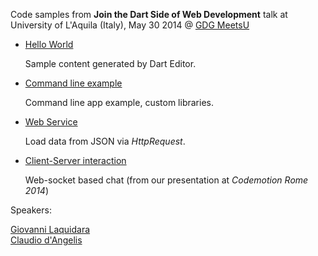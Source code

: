 Code samples from **Join the Dart Side of Web Development** talk at University of L'Aquila (Italy), May 30 2014 @ [GDG MeetsU](https://plus.google.com/u/0/events/c11fbcij4fdab2mnptg1vs3avjo)

- [Hello World](https://github.com/claudiodangelis/gdg-meetsu-aquila-livecoding/tree/master/esempio1)
    
    Sample content generated by Dart Editor.


- [Command line example](https://github.com/claudiodangelis/gdg-meetsu-aquila-livecoding/tree/master/esempio3)

    Command line app example, custom libraries.

- [Web Service](https://github.com/claudiodangelis/gdg-meetsu-aquila-livecoding/tree/master/esempio4)

    Load data from JSON via _HttpRequest_.

- [Client-Server interaction](https://github.com/claudiodangelis/dartchat-demo-codemotionroma2014)

    Web-socket based chat (from our presentation at _Codemotion Rome 2014_)


Speakers:

[Giovanni Laquidara](https://plus.google.com/+giovannilaquidara)  
[Claudio d'Angelis](https://plus.google.com/+claudiodangelis)

